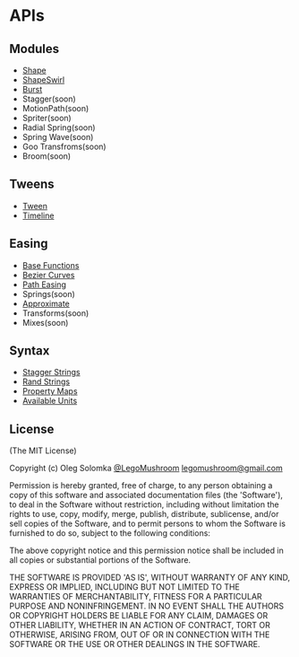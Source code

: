 # APIs

## Modules
- [Shape](./shape.md)
- [ShapeSwirl](./shape-swirl.md)
- [Burst](./burst.md)
- Stagger(soon)
- MotionPath(soon)
- Spriter(soon)
- Radial Spring(soon)
- Spring Wave(soon)
- Goo Transfroms(soon)
- Broom(soon)

## Tweens

- [Tween](./tweens/tween.md)
- [Timeline](./tweens/timeline.md)

## Easing
- [Base Functions](./easing/base-functions.md)
- [Bezier Curves](./easing/bezier-curves.md)
- [Path Easing](./easing/path-easing.md)
- Springs(soon)
- [Approximate](./easing/approximate.md)
- Transforms(soon)
- Mixes(soon)

## Syntax
- [Stagger Strings](./syntax/stagger.md)
- [Rand Strings](./syntax/rand.md)
- [Property Maps](./property-maps.md)
- [Available Units](./units.md)

## License

(The MIT License)

Copyright (c) Oleg Solomka [@LegoMushroom](https://twitter.com/legomushroom) [legomushroom@gmail.com](mailto:legomushroom@gmail.com)

Permission is hereby granted, free of charge, to any person obtaining a copy of this software and associated documentation files (the 'Software'), to deal in the Software without restriction, including without limitation the rights to use, copy, modify, merge, publish, distribute, sublicense, and/or sell copies of the Software, and to permit persons to whom the Software is furnished to do so, subject to the following conditions:

The above copyright notice and this permission notice shall be included in all copies or substantial portions of the Software.

THE SOFTWARE IS PROVIDED 'AS IS', WITHOUT WARRANTY OF ANY KIND, EXPRESS OR IMPLIED, INCLUDING BUT NOT LIMITED TO THE WARRANTIES OF MERCHANTABILITY, FITNESS FOR A PARTICULAR PURPOSE AND NONINFRINGEMENT. IN NO EVENT SHALL THE AUTHORS OR COPYRIGHT HOLDERS BE LIABLE FOR ANY CLAIM, DAMAGES OR OTHER LIABILITY, WHETHER IN AN ACTION OF CONTRACT, TORT OR OTHERWISE, ARISING FROM, OUT OF OR IN CONNECTION WITH THE SOFTWARE OR THE USE OR OTHER DEALINGS IN THE SOFTWARE.

